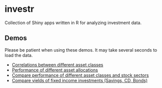 investr
=======

Collection of Shiny apps written in R for analyzing investment data.


Demos
-----
Please be patient when using these demos.  It may take several seconds to load the data.
* [Correlations between different asset classes](https://investr.shinyapps.io/Correlations/)
* [Performance of different asset allocations](https://investr.shinyapps.io/AssetAllocation/)
* [Compare performance of different asset classes and stock sectors](https://investr.shinyapps.io/ClassPerformance/)
* [Compare yields of fixed income investments (Savings, CD, Bonds)](https://investr.shinyapps.io/CDRates/)
